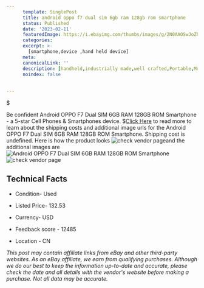```yaml
---
      template: SinglePost
      title: android oppo f7 dual sim 6gb ram 128gb rom smartphone
      status: Published
      date: '2023-02-11'
      featuredImage: https://i.ebayimg.com/thumbs/images/g/2N0AAOSwJoZhyrQv/s-l225.jpg
      categories: 
      excerpt: >-
        [smartphone,device ,hand held device]
      meta:
      canonicalLink: ''
      description: [handheld,industrially made,well crafted,Portable,Mobile,Compact,Convenient,Lightweight,Maneuverable,Man-portable,Miniature,Carriable,Hand-held,Light,Holdable,Transportable,Mobile device,Pocket-sized,On-the-go,Wireless,Cordless,Compact size,Convenient size, smartphone,device ,hand held device]
      noindex: false
      
        
---
```

$

Be confident Android OPPO F7 Dual SIM 6GB RAM 128GB ROM Smartphone - a 5-star Cell Phones & Smartphones device.
$[Click Here](https://www.ebay.com/itm/154920543265?hash=item2411fbe421%3Ag%3A2N0AAOSwJoZhyrQv&mkevt=1&mkcid=1&mkrid=711-53200-19255-0&campid=%253CePNCampaignId%253E&customid=%253CreferenceId%253E&toolid=10049) to read more to learn about the shipping costs and additional image urls for the Android OPPO F7 Dual SIM 6GB RAM 128GB ROM Smartphone. Shipping cost is undefined. Here is how the product looks ![check vendor page](https://i.ebayimg.com/thumbs/images/g/2N0AAOSwJoZhyrQv/s-l225.jpg)and the additional images are![Android OPPO F7 Dual SIM 6GB RAM 128GB ROM Smartphone](https://i.ebayimg.com/images/g/2N0AAOSwJoZhyrQv/s-l960.jpg)![check vendor page](https://origin-galleryplus.ebayimg.com/ws/web/154920543265_2_0_1/225x225.jpg,https://origin-galleryplus.ebayimg.com/ws/web/154920543265_3_0_1/225x225.jpg,https://origin-galleryplus.ebayimg.com/ws/web/154920543265_4_0_1/225x225.jpg,https://origin-galleryplus.ebayimg.com/ws/web/154920543265_5_0_1/225x225.jpg)



 ## Technical Facts 



     
      

 - Condition- Used 


      

 - Listed Price- 132.53 


      

 - Currency- USD 


      

 - Feedback score - 12485 


      

 - Location - CN 


      
      

 *_This post may contain affiliate links from eBay and other third-party websites. As an eBay affiliate, we earn from qualifying purchases. Although we do our best to keep the information up-to-date and accurate, please check the date and all details with the vendor's website before making a purchase. Not all data may be accurate._*






